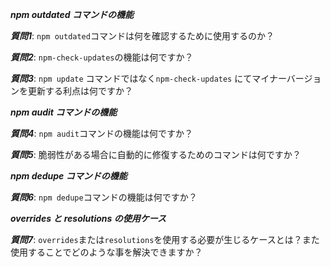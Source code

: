 ***npm outdated コマンドの機能***

***質問1***: `npm outdated`コマンドは何を確認するために使用するのか？

***質問2***: `npm-check-updates`の機能は何ですか？

***質問3***: `npm update` コマンドではなく`npm-check-updates` にてマイナーバージョンを更新する利点は何ですか？

***npm audit コマンドの機能***

***質問4***: `npm audit`コマンドの機能は何ですか？

***質問5***: 脆弱性がある場合に自動的に修復するためのコマンドは何ですか？

***npm dedupe コマンドの機能***

***質問6***: `npm dedupe`コマンドの機能は何ですか？

***overrides と resolutions の使用ケース***

***質問7***: `overrides`または`resolutions`を使用する必要が生じるケースとは？また使用することでどのような事を解決できますか？